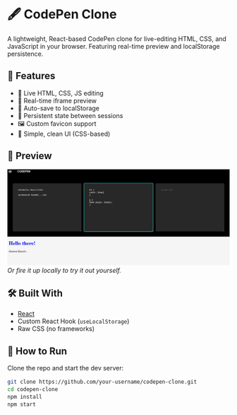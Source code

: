 # 🖋️ CodePen Clone

A lightweight, React-based CodePen clone for live-editing HTML, CSS, and JavaScript in your browser. Featuring real-time preview and localStorage persistence.

## 🚀 Features

- 🧠 Live HTML, CSS, JS editing
- 🔄 Real-time iframe preview
- 💾 Auto-save to localStorage
- 📌 Persistent state between sessions
- 🖼️ Custom favicon support
- 🎨 Simple, clean UI (CSS-based)

## 📸 Preview

![Screenshot](screenshot.png)  
_Or fire it up locally to try it out yourself._

## 🛠️ Built With

- [React](https://reactjs.org/)
- Custom React Hook (`useLocalStorage`)
- Raw CSS (no frameworks)

## 🧪 How to Run

Clone the repo and start the dev server:

```bash
git clone https://github.com/your-username/codepen-clone.git
cd codepen-clone
npm install
npm start
```
